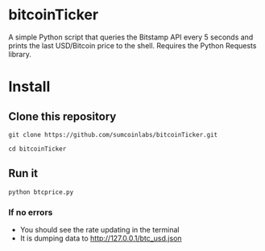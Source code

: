 # bitcoinTicker
A simple Python script that queries the Bitstamp API every 5 seconds and prints the last USD/Bitcoin price to the shell. Requires the Python Requests library.

# Install

## Clone this repository
```
git clone https://github.com/sumcoinlabs/bitcoinTicker.git
```
```
cd bitcoinTicker
```

## Run it
```
python btcprice.py
```

### If no errors
* You should see the rate updating in the terminal
* It is dumping data to http://127.0.0.1/btc_usd.json
